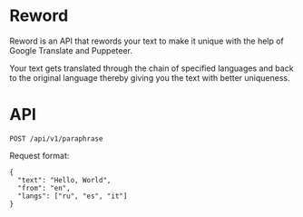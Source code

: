 # Reword

Reword is an API that rewords your text to make it unique with the help of Google Translate and Puppeteer.

Your text gets translated through the chain of specified languages and back to the original language thereby giving you the text with better uniqueness.

# API

```
POST /api/v1/paraphrase
```

Request format:

```Jsom
{
  "text": "Hello, World",
  "from": "en",
  "langs": ["ru", "es", "it"]
}
```

